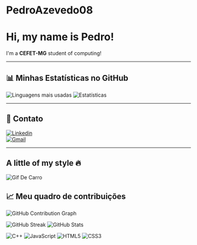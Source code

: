 # PedroAzevedo08
# Hi, my name is Pedro! 
I'm a **CEFET-MG** student of computing!

---

## 📊 Minhas Estatísticas no GitHub


![Linguagens mais usadas](https://github-readme-stats.vercel.app/api/top-langs/?username=seuusuario&layout=compact&theme=radical) ![Estatísticas](https://github-readme-stats.vercel.app/api?username=seuusuario&show_icons=true&theme=radical)

---

## 🔗 Contato
[![Linkedin](https://img.shields.io/badge/-LinkedIn-blue?logo=linkedin&logoColor=white&style=for-the-badge)](https://linkedin.com/in/seu-linkedin)  
[![Gmail](https://img.shields.io/badge/-Gmail-D14836?logo=gmail&logoColor=white&style=for-the-badge)](mailto:pedroliveirazevedo0908@gmail.com)

---

## A little of my style 🔥

![Gif De Carro](https://github.com/user-attachments/assets/2633d026-8fd7-4163-b0d7-1fc76bdbfaca)
## 📈 Meu quadro de contribuições

<!-- Activity graph (contribution calendar estilizado) -->
![GitHub Contribution Graph](https://github-readme-activity-graph.vercel.app/graph?username=PedroAzevedo08&theme=tokyo-night&hide_border=true&area=true)

<!-- Streak + Geral (opcionais) -->
![GitHub Streak](https://github-readme-streak-stats.herokuapp.com/?user=PedroAzevedo08&theme=tokyonight&date_format=%5B%22%25d.%20%25b%22%2C%20%22%25d.%20%25b%20%25Y%22%5D)
![GitHub Stats](https://github-readme-stats.vercel.app/api?username=PedroAzevedo08&show_icons=true&theme=tokyonight&hide_border=true)




![C++](https://img.shields.io/badge/C++-00599C?style=for-the-badge&logo=cplusplus&logoColor=white)
![JavaScript](https://img.shields.io/badge/JavaScript-F7DF1E?style=for-the-badge&logo=javascript&logoColor=black)
![HTML5](https://img.shields.io/badge/HTML5-E34F26?style=for-the-badge&logo=html5&logoColor=white)
![CSS3](https://img.shields.io/badge/CSS3-1572B6?style=for-the-badge&logo=css3&logoColor=white)


